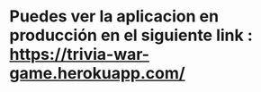 # Puedes ver la aplicacion en producción en el siguiente link : https://trivia-war-game.herokuapp.com/
